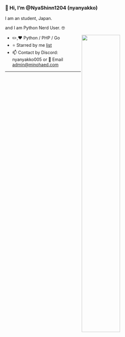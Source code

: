 ### 👋 Hi, I’m @NyaShinn1204 (nyanyakko)

I am an student, Japan. 

and I am Python Nerd User. :nerd_face:

<picture>
    <source media="(prefers-color-scheme: dark)" srcset="https://github-readme-stats-git-masterrstaa-rickstaa.vercel.app/api/pin/?username=NyaShinn1204&repo=NyaShinn1204&theme=dark&bg_color=121212&hide_border=true">
    <img align="right" width="50%" src="https://github-readme-stats-git-masterrstaa-rickstaa.vercel.app/api/pin/?username=NyaShinn1204&repo=NyaShinn1204&theme=dark&bg_color=121212&hide_border=true">
</picture>

-   :pencil2:,:hearts: Python / PHP / Go
-   :star: Starred by me [list](https://github.com/NyaShinn1204?tab=stars)
-   :mailbox: Contact by Discord: nyanyakko005 or :email: Email [admin@minohaed.com](<mailto:admin@minohaed.com>)
---
